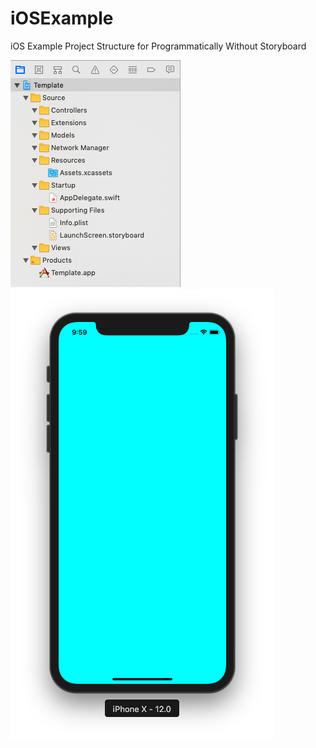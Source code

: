 # iOSExample

iOS Example Project Structure for Programmatically Without Storyboard

![XCode_Structure](/Screenshot/File%20Structure.png)
![Main_Screen](/Screenshot/Main%20Screen.png)

